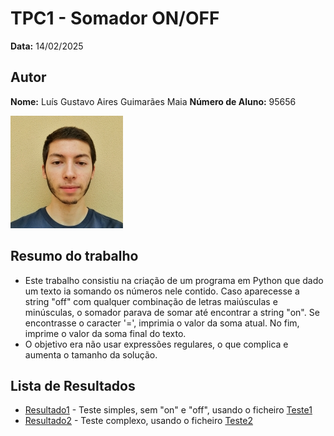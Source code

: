 # TPC1 - Somador ON/OFF

**Data:** 14/02/2025

## Autor
**Nome:** Luís Gustavo Aires Guimarães Maia
**Número de Aluno:** 95656

![Foto do Autor](../foto.jpeg)

## Resumo do trabalho
- Este trabalho consistiu na criação de um programa em Python que dado um texto ia somando os números nele contido. Caso aparecesse a string "off" com qualquer combinação de letras maiúsculas e minúsculas, o somador parava de somar até encontrar a string "on". Se encontrasse o caracter '=', imprimia o valor da soma atual. No fim, imprime o valor da soma final do texto.
- O objetivo era não usar expressões regulares, o que complica e aumenta o tamanho da solução.

## Lista de Resultados
- [Resultado1](./resultado1.txt) - Teste simples, sem "on" e "off", usando o ficheiro [Teste1](./teste1.txt)
- [Resultado2](./resultado2.txt) - Teste complexo, usando o ficheiro [Teste2](teste2.txt)